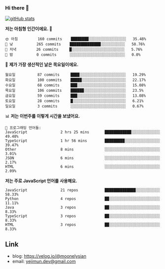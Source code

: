 ### Hi there 👋

<!--
**moonelysian/moonelysian** is a ✨ _special_ ✨ repository because its `README.md` (this file) appears on your GitHub profile.

Here are some ideas to get you started:

- 🔭 I’m currently working on ...
- 🌱 I’m currently learning ...
- 👯 I’m looking to collaborate on ...
- 🤔 I’m looking for help with ...
- 💬 Ask me about ...
- 📫 How to reach me: ...
- 😄 Pronouns: ...
- ⚡ Fun fact: ...
-->

<!-- [![wakatime stats](https://github-readme-stats.vercel.app/api/wakatime?username=moonelysian)](https://github.com/anuraghazra/github-readme-stats) -->

[![gitHub stats](https://github-readme-stats.vercel.app/api?username=moonelysian&show_icons=true)](https://github.com/anuraghazra/github-readme-stats)

<!--START_SECTION:waka-->
**저는 아침형 인간이에요. 🐤** 

```text
🌞 아침         160 commits    ████████░░░░░░░░░░░░░░░░░   35.48% 
🌆 낮　         265 commits    ██████████████░░░░░░░░░░░   58.76% 
🌃 저녁         26 commits     █░░░░░░░░░░░░░░░░░░░░░░░░   5.76% 
🌙 밤　         0 commits      ░░░░░░░░░░░░░░░░░░░░░░░░░   0.0%

```
📅 **제가 가장 생산적인 날은 목요일이에요.** 

```text
월요일          87 commits     ████░░░░░░░░░░░░░░░░░░░░░   19.29% 
화요일          100 commits    █████░░░░░░░░░░░░░░░░░░░░   22.17% 
수요일          68 commits     ███░░░░░░░░░░░░░░░░░░░░░░   15.08% 
목요일          106 commits    ██████░░░░░░░░░░░░░░░░░░░   23.5% 
금요일          59 commits     ███░░░░░░░░░░░░░░░░░░░░░░   13.08% 
토요일          28 commits     █░░░░░░░░░░░░░░░░░░░░░░░░   6.21% 
일요일          3 commits      ░░░░░░░░░░░░░░░░░░░░░░░░░   0.67%

```


📊 **저는 이번주를 이렇게 시간을 보냈어요.** 

```text
💬 프로그래밍 언어들: 
JavaScript               2 hrs 25 mins       ████████████░░░░░░░░░░░░░   49.48% 
TypeScript               1 hr 56 mins        █████████░░░░░░░░░░░░░░░░   39.47% 
Other                    8 mins              ░░░░░░░░░░░░░░░░░░░░░░░░░   3.01% 
JSON                     6 mins              ░░░░░░░░░░░░░░░░░░░░░░░░░   2.17% 
HTML                     6 mins              ░░░░░░░░░░░░░░░░░░░░░░░░░   2.09%

```

**저는 주로 JavaScript 언어를 사용해요.** 

```text
JavaScript               21 repos            ██████████████░░░░░░░░░░░   58.33% 
Python                   4 repos             ██░░░░░░░░░░░░░░░░░░░░░░░   11.11% 
Java                     3 repos             ██░░░░░░░░░░░░░░░░░░░░░░░   8.33% 
TypeScript               3 repos             ██░░░░░░░░░░░░░░░░░░░░░░░   8.33% 
HTML                     3 repos             ██░░░░░░░░░░░░░░░░░░░░░░░   8.33%

```



<!--END_SECTION:waka-->


## Link
- blog: https://velog.io/@moonelysian
- email: yejimun.dev@gmail.com
